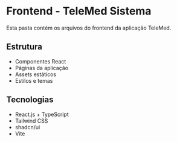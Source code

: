 # Frontend - TeleMed Sistema

Esta pasta contém os arquivos do frontend da aplicação TeleMed.

## Estrutura
- Componentes React
- Páginas da aplicação
- Assets estáticos
- Estilos e temas

## Tecnologias
- React.js + TypeScript
- Tailwind CSS
- shadcn/ui
- Vite